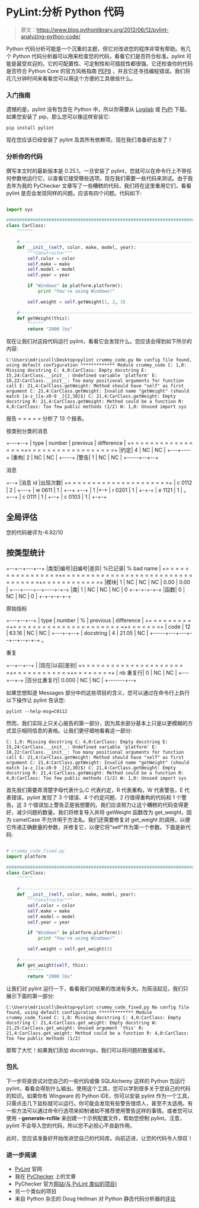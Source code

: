 # PyLint:分析 Python 代码

> 原文：<https://www.blog.pythonlibrary.org/2012/06/12/pylint-analyzing-python-code/>

Python 代码分析可能是一个沉重的主题，但它对改进您的程序非常有帮助。有几个 Python 代码分析器可以用来检查您的代码，看看它们是否符合标准。pylint 可能是最受欢迎的。它的可配置性、可定制性和可插拔性都很强。它还检查你的代码是否符合 Python Core 的官方风格指南 [PEP8](http://www.python.org/dev/peps/pep-0008/) ，并且它还寻找编程错误。我们将花几分钟时间来看看您可以用这个方便的工具做些什么。

### 入门指南

遗憾的是，pylint 没有包含在 Python 中，所以你需要从 [Logilab](https://www.pylint.org/) 或 [PyPI](http://pypi.python.org/pypi/pylint) 下载。如果您安装了 pip，那么您可以像这样安装它:

 `pip install pylint` 

现在您应该已经安装了 pylint 及其所有依赖项。现在我们准备好出发了！

### 分析你的代码

撰写本文时的最新版本是 0.25.1。一旦安装了 pylint，您就可以在命令行上不带任何参数地运行它，以查看它接受哪些选项。现在我们需要一些代码来测试。由于我去年为我的 PyChecker 文章写了一些糟糕的代码，我们将在这里重用它们，看看 pylint 是否会发现同样的问题。应该有四个问题。代码如下:

```py

import sys

########################################################################
class CarClass:
    """"""

    #----------------------------------------------------------------------
    def __init__(self, color, make, model, year):
        """Constructor"""
        self.color = color
        self.make = make
        self.model = model
        self.year = year

        if "Windows" in platform.platform():
            print "You're using Windows!"

        self.weight = self.getWeight(1, 2, 3)

    #----------------------------------------------------------------------
    def getWeight(this):
        """"""
        return "2000 lbs"

```

现在让我们对这段代码运行 pylint，看看它会发现什么。您应该会得到如下所示的内容:

 `C:\Users\mdriscoll\Desktop>pylint crummy_code.py
No config file found, using default configuration
************* Module crummy_code
C: 1,0: Missing docstring
C: 4,0:CarClass: Empty docstring
E: 15,24:CarClass.__init__: Undefined variable 'platform'
E: 18,22:CarClass.__init__: Too many positional arguments for function call
E: 21,4:CarClass.getWeight: Method should have "self" as first argument
C: 21,4:CarClass.getWeight: Invalid name "getWeight" (should match [a-z_][a-z0-9
_]{2,30}$)
C: 21,4:CarClass.getWeight: Empty docstring
R: 21,4:CarClass.getWeight: Method could be a function
R: 4,0:CarClass: Too few public methods (1/2)
W: 1,0: Unused import sys`

报告
= = = = =
分析了 13 个报表。

按类别分类的消息

+---+--+
| type | number | previous | difference |
+= = = = = = = = = = = = = = = = =+= = = = = = = = = = = = = = = = = =+
|约定| 4 | NC | NC |
+---+----+
|重构| 2 | NC | NC |
+----+
|警告| 1 | NC | NC |
+-----+--+--+

消息

+--+
|消息 id |出现次数|
+= = = = = = = = = = = = = = = = = = = = =+
| c 0112 | 2 |
+---+
| w 0611 | 1 |
+--+
+--+
| 1 |+-+
| r 0201 | 1 |
+-+-+
| e 1121 | 1 |
。
+--+
| c 0111 | 1 |
+--+
| c 0103 | 1 |
+-+-+

全局评估
-
您的代码被评为-6.92/10

按类型统计
-

+--+--+---+--+
|类型|编号|旧编号|差异| %已记录| % bad name |
+= = = = = = = = = = = = = = = =+= = = = = = = = = = = = = = = = = = = = = = = = = = = = = = = = = =+= = = = = = = = = = = =+
|模块| 1 | NC | NC | NC | 0.00 | 0.00 |
+---+----+--+----+-+-+
|类| 1 | NC | NC | NC | 0
+-+-+-+-+-+
|函数| 0 | NC | NC | 0 |
+-+-+-+-+-+

原始指标

+---+--+--+
| type | number | % | previous | difference |
+= = = = = = = = = =+= = = = = = = = = = = = = = = = = = = = = = =+= = = = = = =+
| code | 12 | 63.16 | NC | NC |
+---+-+--+
| docstring | 4 | 21.05 | NC |
+-----+---+---+--+--+--+-+-+
。

重复

+--+--+--+
| |现在|以前|差别|
+= = = = = = = = = = = = = = = = = = = = = =+= = = = = = = = = = = =+= = = = = = = =+
| nb 重复行| 0 | NC | NC |
+---+--+-+
|百分比重复行| 0.000 | NC | NC |
+-------+--+

如果您想知道 Messages 部分中的这些项目的含义，您可以通过在命令行上执行以下操作让 pylint 告诉您:

 `pylint --help-msg=C0112` 

然而，我们实际上只关心报告的第一部分，因为其余部分基本上只是以更模糊的方式显示相同信息的表格。让我们更仔细地看看这一部分:

 `C: 1,0: Missing docstring
C: 4,0:CarClass: Empty docstring
E: 15,24:CarClass.__init__: Undefined variable 'platform'
E: 18,22:CarClass.__init__: Too many positional arguments for function call
E: 21,4:CarClass.getWeight: Method should have "self" as first argument
C: 21,4:CarClass.getWeight: Invalid name "getWeight" (should match [a-z_][a-z0-9
_]{2,30}$)
C: 21,4:CarClass.getWeight: Empty docstring
R: 21,4:CarClass.getWeight: Method could be a function
R: 4,0:CarClass: Too few public methods (1/2)
W: 1,0: Unused import sys` 

首先我们需要弄清楚字母代表什么:C 代表约定，R 代表重构，W 代表警告，E 代表错误。pylint 发现了 3 个错误、4 个约定问题、2 行值得重构的代码和 1 个警告。这 3 个错误加上警告正是我想要的。我们应该努力让这个糟糕的代码变得更好，减少问题的数量。我们将修复导入并将 getWeight 函数改为 get_weight，因为 camelCase 不允许用于方法名。我们还需要修复对 get_weight 的调用，以便它传递正确数量的参数，并修复它，以便它将“self”作为第一个参数。下面是新代码:

```py

# crummy_code_fixed.py
import platform

########################################################################
class CarClass:
    """"""

    #----------------------------------------------------------------------
    def __init__(self, color, make, model, year):
        """Constructor"""
        self.color = color
        self.make = make
        self.model = model
        self.year = year

        if "Windows" in platform.platform():
            print "You're using Windows!"

        self.weight = self.get_weight(3)

    #----------------------------------------------------------------------
    def get_weight(self, this):
        """"""
        return "2000 lbs"

```

让我们对 pylint 运行一下，看看我们对结果的改进有多大。为简洁起见，我们只展示下面的第一部分:

 `C:\Users\mdriscoll\Desktop>pylint crummy_code_fixed.py
No config file found, using default configuration
************* Module crummy_code_fixed
C: 1,0: Missing docstring
C: 4,0:CarClass: Empty docstring
C: 21,4:CarClass.get_weight: Empty docstring
W: 21,25:CarClass.get_weight: Unused argument 'this'
R: 21,4:CarClass.get_weight: Method could be a function
R: 4,0:CarClass: Too few public methods (1/2)` 

那帮了大忙！如果我们添加 docstrings，我们可以将问题的数量减半。

### 包扎

下一步将是尝试对您自己的一些代码或像 SQLAlchemy 这样的 Python 包运行 pylint，看看会得到什么输出。使用这个工具，您可以学到很多关于您自己的代码的知识。如果你有 Wingware 的 Python IDE，你可以安装 pylint 作为一个工具，只需点击几下鼠标就可以运行。你可能会发现有些警告很烦人，甚至不太适用。有一些方法可以通过命令行选项来抑制诸如不推荐使用警告这样的事情。或者您可以使用 **- generate-rcfile** 来创建一个示例配置文件，帮助您控制 pylint。注意，pylint 不会导入您的代码，所以您不必担心不良副作用。

此时，您应该准备好开始改进您自己的代码库。向前迈进，让您的代码令人惊叹！

### 进一步阅读

*   [PyLint](http://www.logilab.org/857) 官网
*   我在 [PyChecker](https://www.blog.pythonlibrary.org/2011/01/26/pychecker-python-code-analysis/) 上的文章
*   PyChecker 官方[网站(与 PyLint 类似的项目)](http://pychecker.sourceforge.net/)
*   另一个类似的项目
*   来自 Python 杂志的 Doug Hellman 对 Python 静态代码分析器的[评论](http://www.doughellmann.com/articles/pythonmagazine/completely-different/2008-03-linters/index.html)